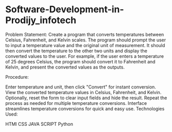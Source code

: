 # Software-Development-in-Prodijy_infotech
Problem Statement: Create a program that converts temperatures between Celsius, Fahrenheit, and Kelvin scales. The program should prompt the user to input a temperature value and the original unit of measurement. It should then convert the temperature to the other two units and display the converted values to the user. For example, if the user enters a temperature of 25 degrees Celsius, the program should convert it to Fahrenheit and Kelvin, and present the converted values as the outputs.

Procedure:

Enter temperature and unit, then click "Convert" for instant conversion.
View the converted temperature values in Celsius, Fahrenheit, and Kelvin.
Optionally, reset the form to clear input fields and hide the result.
Repeat the process as needed for multiple temperature conversions.
Interface streamlines temperature conversions for quick and easy use.
Technologies Used:

HTMl
CSS
JAVA SCRIPT
Python
